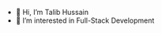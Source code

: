 - 👋 Hi, I’m Talib Hussain
- 👀 I’m interested in Full-Stack Development


<!---
Talib111/Talib111 is a ✨ special ✨ repository because its `README.md` (this file) appears on your GitHub profile.
You can click the Preview link to take a look at your changes.
--->
